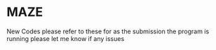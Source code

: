# MAZE
New Codes please refer to these for as the submission 
the program is running please let me know if any issues 
